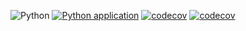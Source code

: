 ![Python](https://img.shields.io/badge/language-Python-blue)
[![Python application](https://github.com/24fall-se-test/se_test_hw1/actions/workflows/python-app.yml/badge.svg)](https://github.com/24fall-se-test/se_test_hw1/actions/workflows/python-app.yml)
[![codecov](https://codecov.io/gh/Captain-Tim/se_test_hw1/graph/badge.svg?token=W9S43XOXWT)](https://codecov.io/gh/Captain-Tim/se_test_hw1)
[![codecov](https://codecov.io/gh/LiuKang-11/se_test_hw1/graph/badge.svg?token=3CPBQXNIBA)](https://codecov.io/gh/LiuKang-11/se_test_hw1)
